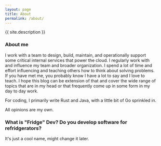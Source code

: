 ```yaml
---
layout: page
title: About
permalink: /about/
---
```


{{ site.description }}

### About me

I work with a team to design, build, maintain, and operationally support some critical internal services that power the cloud. I regularly work with and influence my team and broader organization. I spend a lot of time and effort influencing and teaching others how to think about solving problems. If you have met me, you probably know I have a lot to say and I love to teach. I hope this blog can be extension of that and cover the wide range of topics that are in my head or that frequently come up in some form in my day to day work.

For coding, I primarily write Rust and Java, with a little bit of Go sprinkled in.

All opinions are my own.

### What is "Fridge" Dev? Do you develop software for refridgerators?

It's just a cool name, might change it later.
